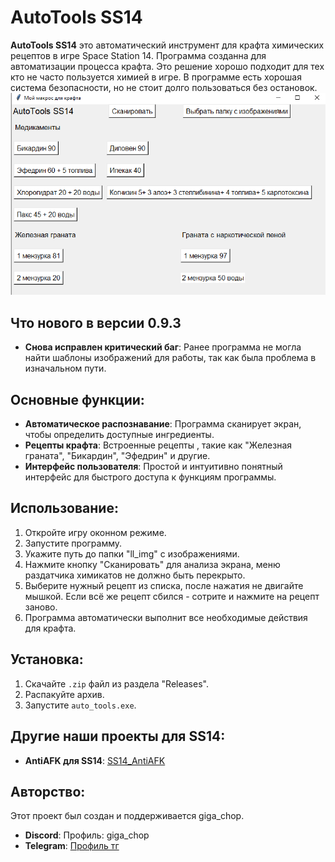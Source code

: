 # AutoTools SS14

**AutoTools SS14** это автоматический инструмент для крафта химических рецептов в игре Space Station 14. Программа созданна для автоматизации процесса крафта.
Это решение хорошо подходит для тех кто не часто пользуется химией в игре. В программе есть хорошая система безопасности, но не стоит долго пользоваться без остановок.
![AutoTools SS14 Interface](https://github.com/gigachop/AutoTools_SS14/blob/main/program0_9_2.PNG?raw=true)

## Что нового в версии 0.9.3

- **Снова исправлен критический баг**: Ранее программа не могла найти шаблоны изображений для работы, так как была проблема в изначальном пути.

## Основные функции:

- **Автоматическое распознавание**: Программа сканирует экран, чтобы определить доступные ингредиенты.
- **Рецепты крафта**: Встроенные рецепты , такие как "Железная граната", "Бикардин", "Эфедрин" и другие.
- **Интерфейс пользователя**: Простой и интуитивно понятный интерфейс для быстрого доступа к функциям программы.

## Использование:

1. Откройте игру оконном режиме.
2. Запустите программу.
3. Укажите путь до папки "ll_img" с изображениями.
4. Нажмите кнопку "Сканировать" для анализа экрана, меню раздатчика химикатов не должно быть перекрыто.
5. Выберите нужный рецепт из списка, после нажатия не двигайте мышкой. Если всё же рецепт сбился - сотрите и нажмите на рецепт заново.
6. Программа автоматически выполнит все необходимые действия для крафта.

## Установка:

1. Скачайте `.zip` файл из раздела "Releases".
2. Распакуйте архив.
3. Запустите `auto_tools.exe`.

## Другие наши проекты для SS14:

- **AntiAFK для SS14**: [SS14_AntiAFK](https://github.com/gigachop/SS14_AntiAFK?tab=readme-ov-file)

## Авторство:

Этот проект был создан и поддерживается giga_chop. 
- **Discord**: Профиль: giga_chop
- **Telegram**: [Профиль тг](https://t.me/giga_chop)
